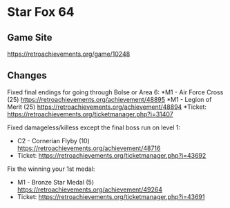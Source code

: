 # Star Fox 64

## Game Site
https://retroachievements.org/game/10248

## Changes
Fixed final endings for going through Bolse or Area 6:
*M1 - Air Force Cross (25) https://retroachievements.org/achievement/48895
*M1 - Legion of Merit (25) https://retroachievements.org/achievement/48894
*Ticket: https://retroachievements.org/ticketmanager.php?i=31407

Fixed damageless/killess except the final boss run on level 1:
* C2 - Cornerian Flyby (10) https://retroachievements.org/achievement/48716
* Ticket: https://retroachievements.org/ticketmanager.php?i=43692

Fix the winning your 1st medal:
* M1 - Bronze Star Medal (5) https://retroachievements.org/achievement/49264
* Ticket: https://retroachievements.org/ticketmanager.php?i=43691